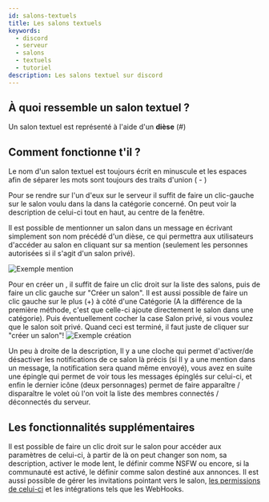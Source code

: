 ```yaml
---
id: salons-textuels
title: Les salons textuels
keywords:
  - discord
  - serveur
  - salons
  - textuels
  - tutoriel
description: Les salons textuel sur discord
---
```

## À quoi ressemble un salon textuel ?

Un salon textuel est représenté à l'aide d'un **dièse** (#)

## Comment fonctionne t'il ?

Le nom d'un salon textuel est toujours écrit en minuscule et les espaces afin de séparer les mots sont toujours des traits d'union ( - )

Pour se rendre sur l'un d'eux sur le serveur il suffit de faire un clic-gauche sur le salon voulu dans la dans la catégorie concerné. On peut voir la description de celui-ci tout en haut, au centre de la fenêtre.

Il est possible de mentionner un salon dans un message en écrivant simplement son nom précédé d'un dièse, ce qui permettra aux utilisateurs d'accéder au salon en cliquant sur sa mention (seulement les personnes autorisées si il s'agit d'un salon privé). 

![Exemple mention](https://i.discord.fr/alO.png)

Pour en créer un , il suffit de faire un clic droit sur la liste des salons, puis de faire un clic gauche sur "Créer un salon". Il est aussi possible de faire un clic gauche sur le plus (+) à côté d'une Catégorie (A la différence de la première méthode, c'est que celle-ci ajoute directement le salon dans une catégorie). Puis éventuellement cocher la  case Salon privé, si vous voulez que le salon soit privé. Quand ceci est terminé, il faut juste de cliquer sur "créer un salon"!
![Exemple création](https://i.discord.fr/De7.png)

Un peu à droite de la description, Il y a une cloche qui permet d'activer/de désactiver les notifications de ce salon là précis (si Il y a une mention dans un message, la notification sera quand même envoyé), vous avez en suite une épingle qui permet de voir tous les messages épinglés sur celui-ci, et enfin le dernier icône (deux personnages) permet de faire apparaître / disparaître le volet où l'on voit la liste des membres connectés / déconnectés du serveur.

## Les fonctionnalités supplémentaires

Il est possible de faire un clic droit sur le salon pour accéder aux paramètres de celui-ci, à partir de là on peut changer son nom, sa description, activer le mode lent, le définir comme NSFW ou encore, si la communauté est activé, le définir comme salon destiné aux annonces. 
Il est aussi possible de gérer les invitations pointant vers le salon, [les permissions de celui-ci](https://discord.fr/wiki/configuration-serveur/permissions/textuelles) et les intégrations tels que les WebHooks.
